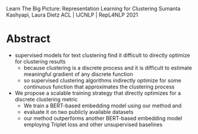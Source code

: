 Learn The Big Picture: Representation Learning for Clustering
Sumanta Kashyapi, Laura Dietz
ACL | IJCNLP | RepL4NLP 2021

# Abstract

* supervised models for text clustering find it difficult to directly optimize
  for clustering results
  * because clustering is a discrete process and it is
    difficult to estimate meaningful gradient of any discrete function
  * so supervised clustering algorithms indirectly optimize for some continuous
    function that approximates the clustering process
* We propose a scalable training strategy that directly optimizes for a discrete
  clustering metric
  * We train a BERT-based embedding model using our method and
  * evaluate it on two publicly available datasets
  * our method outperforms another BERT-based embedding model employing Triplet
    loss and other unsupervised baselines
